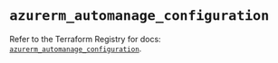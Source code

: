 # `azurerm_automanage_configuration`

Refer to the Terraform Registry for docs: [`azurerm_automanage_configuration`](https://registry.terraform.io/providers/hashicorp/azurerm/3.87.0/docs/resources/automanage_configuration).
